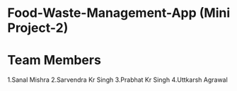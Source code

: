 # Food-Waste-Management-App (Mini Project-2)

# Team Members
1.Sanal Mishra
2.Sarvendra Kr Singh
3.Prabhat Kr Singh
4.Uttkarsh Agrawal


